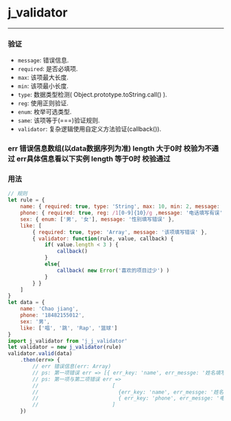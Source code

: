 # j_validator
---

### 验证

* `message`: 错误信息.
* `required`: 是否必填项.
* `max`: 该项最大长度.
* `min`: 该项最小长度.
* `type`: 数据类型检测( Object.prototype.toString.call() ).
* `reg`: 使用正则验证.
* `enum`: 枚举可选类型.
* `same`: 该项等于(===)验证规则.
* `validator`: 复杂逻辑使用自定义方法验证(callback()).
### err 错误信息数组(以data数据序列为准) length 大于0时 校验为不通过 err具体信息看以下实例 length 等于0时 校验通过

### 用法

```javascript
// 规则
let rule = {
    name: { required: true, type: 'String', max: 10, min: 2, message: '姓名填写有误' },
    phone: { required: true, reg: /1[0-9]{10}/g ,message: '电话填写有误' }
    sex: { enum: ['男', '女'], message: '性别填写错误' },
    like: [
        { required: true, type: 'Array', message: '该项填写错误' },
        { validator: function(rule, value, callback) {
            if( value.length < 3 ) {
                callback()
            }
            else{
                callback( new Error('喜欢的项目过少') )
            }
        } }
    ]
}
let data = {
    name: 'Chao jiang',
    phone: '18482155012',
    sex: '男',
    like: ['唱', '跳', 'Rap', '篮球']
}
import j_validator from 'j_j_validator'
let validator = new j_validator(rule)
validator.valid(data)
    .then(err=> {
        // err 错误信息(err: Array)
        // ps: 第一项错误 err => [{ err_key: 'name', err_messge: '姓名填写有误' }]
        // ps: 第一项与第二项错误 err =>  
        //                        [
        //                          {err_key: 'name', err_messge: '姓名填写有误' },
        //                          { err_key: 'phone', err_messge: '电话填写有误' }
        //                        ]
    })
```

